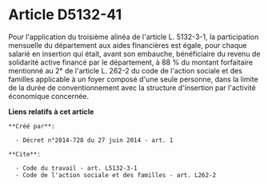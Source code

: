 # Article D5132-41

Pour l'application du troisième alinéa de l'article L. 5132-3-1, la participation mensuelle du département aux aides
financières est égale, pour chaque salarié en insertion qui était, avant son embauche, bénéficiaire du revenu de solidarité
active financé par le département, à 88 % du montant forfaitaire mentionné au 2° de l'article L. 262-2 du code de l'action
sociale et des familles applicable à un foyer composé d'une seule personne, dans la limite de la durée de conventionnement
avec la structure d'insertion par l'activité économique concernée.

**Liens relatifs à cet article**

	**Créé par**:

	  - Décret n°2014-728 du 27 juin 2014 - art. 1

	**Cite**:

	  - Code du travail - art. L5132-3-1
	  - Code de l'action sociale et des familles - art. L262-2
